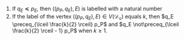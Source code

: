 
1. If $q_E \preceq p_E$, then $((p_P, q_E), E)$ is labelled with a natural number
2. If the label of the vertex $((p_P, q_E), E) \in V(\mathcal D_\mathcal G)$ equals $k$, then  $q_E \preceq_{\lceil \frac{k}{2} \rceil} p_P$ and $q_E \not\preceq_{\lceil \frac{k}{2} \rceil - 1} p_P$  when $k \geq 1$.
